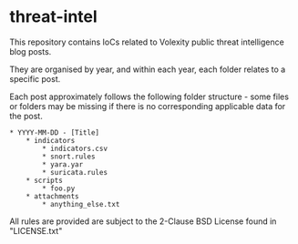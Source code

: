 # threat-intel

This repository contains IoCs related to Volexity public threat intelligence blog posts.

They are organised by year, and within each year, each folder relates to a specific post.

Each post approximately follows the following folder structure - some files or folders may be missing if there is no corresponding applicable data for the post.

```
* YYYY-MM-DD - [Title]
    * indicators
        * indicators.csv
        * snort.rules
        * yara.yar
        * suricata.rules
    * scripts
        * foo.py
    * attachments
        * anything_else.txt
```

All rules are provided are subject to the 2-Clause BSD License found in "LICENSE.txt"
